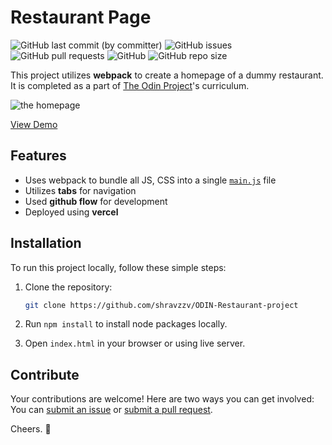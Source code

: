 # Restaurant Page

![GitHub last commit (by committer)](https://img.shields.io/github/last-commit/shravzzv/ODIN-Restaurant-project)
![GitHub issues](https://img.shields.io/github/issues/shravzzv/ODIN-Restaurant-project)
![GitHub pull requests](https://img.shields.io/github/issues-pr/shravzzv/ODIN-Restaurant-project)
![GitHub](https://img.shields.io/github/license/shravzzv/ODIN-Restaurant-project)
![GitHub repo size](https://img.shields.io/github/repo-size/shravzzv/ODIN-Restaurant-project)

This project utilizes **webpack** to create a homepage of a dummy restaurant. It is completed as a part of [The Odin Project](https://www.theodinproject.com/lessons/node-path-javascript-restaurant-page)'s curriculum.

![the homepage](https://res.cloudinary.com/dmt9s5xlh/image/upload/v1694664903/restaurant-homepage_dh2ov6.jpg)

[View Demo](https://odin-restaurant-project.vercel.app/)

## Features

- Uses webpack to bundle all JS, CSS into a single [`main.js`](https://github.com/shravzzv/ODIN-Restaurant-project/blob/main/dist/main.js) file
- Utilizes **tabs** for navigation
- Used **github flow** for development
- Deployed using **vercel**

## Installation

To run this project locally, follow these simple steps:

1. Clone the repository:

   ```bash
   git clone https://github.com/shravzzv/ODIN-Restaurant-project
   ```

1. Run `npm install` to install node packages locally.

1. Open `index.html` in your browser or using live server.

## Contribute

Your contributions are welcome! Here are two ways you can get involved: You can [submit an issue](https://github.com/shravzzv/ODIN-Restaurant-project/issues) or [submit a pull request](https://github.com/shravzzv/ODIN-Restaurant-project/pulls).

Cheers. 🥂
